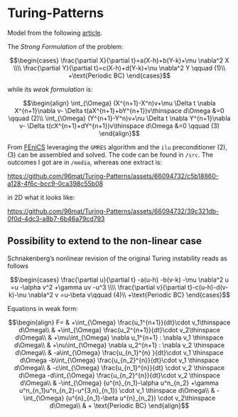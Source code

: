 # Turing-Patterns
Model from the following [article](https://royalsocietypublishing.org/doi/10.1098/rstb.1952.0012).

The _Strong Formulation_ of the problem:

$$\begin{cases}
\frac{\partial X}{\partial t}=a(X-h)+b(Y-k)+\mu \nabla^2 X \\\\
\frac{\partial Y}{\partial t}=c(X-h)+d(Y-k)+\nu \nabla^2 Y \qquad (1)\\
+\text{Periodic BC}
\end{cases}$$

while its _weak formulation_ is:
```math
\begin{align}
\int_{\Omega} (X^{n+1}-X^n)v+\mu \Delta t \nabla X^{n+1}\nabla v- \Delta t(aX^{n+1}+bY^{n+1})v\thinspace d\Omega &=0 \qquad (2)\\
\int_{\Omega} (Y^{n+1}-Y^n)v+\nu \Delta t \nabla Y^{n+1}\nabla v- \Delta t(cX^{n+1}+dY^{n+1})v\thinspace d\Omega &=0 \qquad (3)
\end{align}
```
From [FEniCS](https://fenicsproject.org/) leveraging the ```GMRES``` algorithm and the ```ilu``` preconditioner $(2),(3)$ can be assembled and solved. The code can be found in ```/src```. The outcomes I got are in ```/media```, whereas one extract is:




https://github.com/96mat/Turing-Patterns/assets/66094732/c5b18860-a128-4f6c-bcc9-0ca398c55b08

in 2D what it looks like:

https://github.com/96mat/Turing-Patterns/assets/66094732/39c321db-0f0d-4dc3-a8b7-6b46a79cd793

## Possibility to extend to the non-linear case
Schnakenberg’s nonlinear revision of the original Turing instability reads as follows

$$\begin{cases}
\frac{\partial u}{\partial t} -a(u-h) -b(v-k) -\mu \nabla^2 u  =u -\alpha v^2 +\gamma uv -u^3 \\\\
\frac{\partial v}{\partial t}-c(u-h)-d(v-k)-\nu \nabla^2 v  =u-\beta v\qquad (4)\\
+\text{Periodic BC}
\end{cases}$$

Equations in weak form:

```math
\begin{align}
F= & +\int_{\Omega} \frac{u_1^{n+1}}{dt}\cdot v_1\thinspace d\Omega\\
& +\int_{\Omega} \frac{u_2^{n+1}}{dt}\cdot v_2\thinspace d\Omega\\
& +\mu\int_{\Omega} \nabla u_1^{n+1} : \nabla v_1 \thinspace d\Omega\\
& +\nu\int_{\Omega} \nabla u_2^{n+1} : \nabla v_2 \thinspace d\Omega\\
& -a\int_{\Omega} \frac{u_{n_1}^{n} }{dt}\cdot v_1 \thinspace d\Omega -b\int_{\Omega} \frac{u_{n_2}^{n}}{dt}\cdot v_1 \thinspace d\Omega\\
& -c\int_{\Omega} \frac{u_{n_1}^{n}}{dt} \cdot v_2 \thinspace d\Omega -d\int_{\Omega} \frac{u_{n_2}^{n}}{dt}\cdot v_2 \thinspace d\Omega\\
& -\int_{\Omega} (u^{n}_{n_1}-\alpha u^n_{n_2} +\gamma u^n_{n_1}u^n_{n_2}-u^{3,n}_{n_1}) \cdot v_1 \thinspace d\Omega\\
& -\int_{\Omega}  (u^{n}_{n_1}-\beta u^{n}_{n_2}) \cdot v_2\thinspace d\Omega\\
& + \text{Periodic BC}
\end{align}
```




